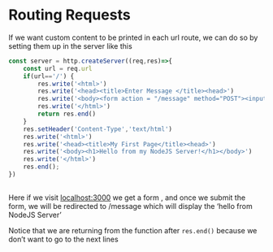 # Routing Requests

If we want custom content to be printed in each url route, we can do so by setting them up in the server like this

```jsx
const server = http.createServer((req,res)=>{
	const url = req.url
	if(url=='/') {
		res.write('<html>')
		res.write('<head><title>Enter Message </title><head>')
		res.write('<body><form action = "/message" method="POST"><input type="text" name ="message"><button type="submit">Send</button></form></body>')
		res.write('</html>')
		return res.end()
	}
	res.setHeader('Content-Type','text/html')
	res.write('<html>')
	res.write('<head><title>My First Page</title><head>')
	res.write('<body><h1>Hello from my NodeJS Server!</h1></body>')
	res.write('</html>')
	res.end();
})
	

```

Here if we visit [localhost:3000](http://localhost:3000) we get a form , and once we submit the form, we will be redirected to /message which will display the ‘hello from NodeJS Server’

Notice that we are returning from the function after `res.end()` because we don’t want to go to the next lines